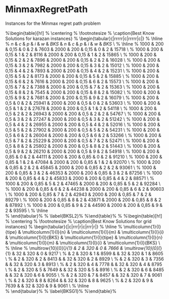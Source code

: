 # MinmaxRegretPath
Instances for the Minmax regret path problem

%\begin{table}[h!]
%	\centering
%	\footnotesize
%	\caption{Best Know Solutions for karazan instances}
%	\begin{tabular}{|rrrrr|c|rrrrr|c|}
%		\hline
%		$n$     & $c$     & $p$     & $i$     & $w$     & $BKS$   & $n$     & $c$     & $p$     & $i$     & $w$     & $BKS$ \\
%		\hline
%		1000  & 200   & 0,15  & 0     & 2     & 7603  & 2000  & 200   & 0,15  & 0     & 2     & 15718 \\
%		1000  & 200   & 0,15  & 1     & 2     & 8116  & 2000  & 200   & 0,15  & 1     & 2     & 15865 \\
%		1000  & 200   & 0,15  & 2     & 2     & 7896  & 2000  & 200   & 0,15  & 2     & 2     & 16028 \\
%		1000  & 200   & 0,15  & 3     & 2     & 7982  & 2000  & 200   & 0,15  & 3     & 2     & 15012 \\
%		1000  & 200   & 0,15  & 4     & 2     & 7893  & 2000  & 200   & 0,15  & 4     & 2     & 15231 \\
%		1000  & 200   & 0,15  & 5     & 2     & 8173  & 2000  & 200   & 0,15  & 5     & 2     & 15885 \\
%		1000  & 200   & 0,15  & 6     & 2     & 7616  & 2000  & 200   & 0,15  & 6     & 2     & 15573 \\
%		1000  & 200   & 0,15  & 7     & 2     & 7388  & 2000  & 200   & 0,15  & 7     & 2     & 15363 \\
%		1000  & 200   & 0,15  & 8     & 2     & 7545  & 2000  & 200   & 0,15  & 8     & 2     & 15082 \\
%		1000  & 200   & 0,15  & 9     & 2     & 7681  & 2000  & 200   & 0,15  & 9     & 2     & 16079 \\
%		1000  & 200   & 0,5   & 0     & 2     & 25941 & 2000  & 200   & 0,5   & 0     & 2     & 53603 \\
%		1000  & 200   & 0,5   & 1     & 2     & 27678 & 2000  & 200   & 0,5   & 1     & 2     & 54118 \\
%		1000  & 200   & 0,5   & 2     & 2     & 26943 & 2000  & 200   & 0,5   & 2     & 2     & 54767 \\
%		1000  & 200   & 0,5   & 3     & 2     & 27247 & 2000  & 200   & 0,5   & 3     & 2     & 51242 \\
%		1000  & 200   & 0,5   & 4     & 2     & 26955 & 2000  & 200   & 0,5   & 4     & 2     & 52016 \\
%		1000  & 200   & 0,5   & 5     & 2     & 27902 & 2000  & 200   & 0,5   & 5     & 2     & 54231 \\
%		1000  & 200   & 0,5   & 6     & 2     & 26004 & 2000  & 200   & 0,5   & 6     & 2     & 53266 \\
%		1000  & 200   & 0,5   & 7     & 2     & 25229 & 2000  & 200   & 0,5   & 7     & 2     & 52471 \\
%		1000  & 200   & 0,5   & 8     & 2     & 25802 & 2000  & 200   & 0,5   & 8     & 2     & 51443 \\
%		1000  & 200   & 0,5   & 9     & 2     & 26210 & 2000  & 200   & 0,5   & 9     & 2     & 54918 \\
%		1000  & 200   & 0,85  & 0     & 2     & 44111 & 2000  & 200   & 0,85  & 0     & 2     & 91210 \\
%		1000  & 200   & 0,85  & 1     & 2     & 47084 & 2000  & 200   & 0,85  & 1     & 2     & 92070 \\
%		1000  & 200   & 0,85  & 2     & 2     & 45845 & 2000  & 200   & 0,85  & 2     & 2     & 93061 \\
%		1000  & 200   & 0,85  & 3     & 2     & 46353 & 2000  & 200   & 0,85  & 3     & 2     & 87256 \\
%		1000  & 200   & 0,85  & 4     & 2     & 45833 & 2000  & 200   & 0,85  & 4     & 2     & 88571 \\
%		1000  & 200   & 0,85  & 5     & 2     & 47465 & 2000  & 200   & 0,85  & 5     & 2     & 92284 \\
%		1000  & 200   & 0,85  & 6     & 2     & 44238 & 2000  & 200   & 0,85  & 6     & 2     & 90603 \\
%		1000  & 200   & 0,85  & 7     & 2     & 42943 & 2000  & 200   & 0,85  & 7     & 2     & 89279 \\
%		1000  & 200   & 0,85  & 8     & 2     & 43871 & 2000  & 200   & 0,85  & 8     & 2     & 87892 \\
%		1000  & 200   & 0,85  & 9     & 2     & 44590 & 2000  & 200   & 0,85  & 9     & 2     & 93595 \\
%		\hline    
%	\end{tabular}%
%	\label{BKSL2}%
%\end{table}%
%
%\begin{table}[h!]
%	\centering
%	\footnotesize
%	\caption{Best Know Solutions for grid instances}
%	\begin{tabular}{|c|rrr|r|c|rrr|r|}
%		\hline
%		\multicolumn{1}{l}{tipe} & \multicolumn{1}{l}{n} & \multicolumn{1}{l}{m} & \multicolumn{1}{l}{i} & \multicolumn{1}{l}{BKS} & \multicolumn{1}{l}{tipe} & \multicolumn{1}{l}{n} & \multicolumn{1}{l}{m} & \multicolumn{1}{l}{i} & \multicolumn{1}{l}{BKS} \\
%		\hline
%		\multirow{10}[0]{*}{1} & 2     & 320   & 0     &  7666	 & \multirow{10}[0]{*}{1} & 32    & 320   & 0     & 9217 \\
%		& 2     & 320   & 1     &   8599	    &       & 32    & 320   & 1     & 8605 \\
%		& 2     & 320   & 2     &  8413	     &       & 32    & 320   & 2     & 8929 \\
%		& 2     & 320   & 3     &  7356	     &       & 32    & 320   & 3     & 8913 \\
%		& 2     & 320   & 4     &  7778	     &       & 32    & 320   & 4     & 8795 \\
%		& 2     & 320   & 5     &  7649	     &       & 32    & 320   & 5     & 8916 \\
%		& 2     & 320   & 6     &  8485	     &       & 32    & 320   & 6     & 9055 \\
%		& 2     & 320   & 7     & 8457	      &       & 32    & 320   & 7     & 9061 \\
%		& 2     & 320   & 8     &  8264	     &       & 32    & 320   & 8     & 9625 \\
%		& 2     & 320   & 9     &   7639	    &       & 32    & 320   & 9     & 9061 \\
%		\hline    
%	\end{tabular}%
%	\label{BKSG1}%
%\end{table}%
